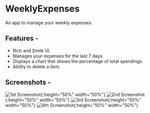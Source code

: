 
# WeeklyExpenses
An app to manage your weekly expenses.

## Features -
* Rich and Simle UI.
* Manages your expenses for the last 7 days.
* Displays a chart that shows the percentage of total spendings.
* Ability to delete a item.

## Screenshots - 
![1st Screenshot](https://github.com/ankushmundhra/WeeklyExpenses/blob/master/screenshots/1.jpg){:height="50%" width="50%"}
![2nd Screenshot](https://github.com/ankushmundhra/WeeklyExpenses/blob/master/screenshots/2.jpg){:height="50%" width="50%"}
![3rd Screenshot](https://github.com/ankushmundhra/WeeklyExpenses/blob/master/screenshots/3.jpg){:height="50%" width="50%"}
![4th Screenshot](https://github.com/ankushmundhra/WeeklyExpenses/blob/master/screenshots/4.jpg){:height="50%" width="50%"}
